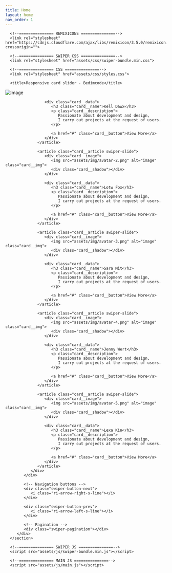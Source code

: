 ```yaml
---
title: Home
layout: home
nav_order: 1
---
```



<!DOCTYPE html>
   <html lang="en">
   <head>
      <meta charset="UTF-8">
      <meta name="viewport" content="width=device-width, initial-scale=1.0">

      <!--=============== REMIXICONS ===============-->
      <link rel="stylesheet" href="https://cdnjs.cloudflare.com/ajax/libs/remixicon/3.5.0/remixicon.css" crossorigin="">

      <!--=============== SWIPER CSS ===============-->
      <link rel="stylesheet" href="assets/css/swiper-bundle.min.css">

      <!--=============== CSS ===============-->
      <link rel="stylesheet" href="assets/css/styles.css">

      <title>Responsive card slider - Bedimcode</title>
   </head>
   <body>
      <section class="container">
         <div class="card__container swiper">
            <div class="card__content">
               <div class="swiper-wrapper">
                  <article class="card__article swiper-slide">
                     <div class="card__image">
                        <img src="assets/img/avatar-1.png" alt="image" class="card__img">
                        <div class="card__shadow"></div>
                     </div>
      
                     <div class="card__data">
                        <h3 class="card__name">Kell Dawx</h3>
                        <p class="card__description">
                           Passionate about development and design, 
                           I carry out projects at the request of users.
                        </p>
      
                        <a href="#" class="card__button">View More</a>
                     </div>
                  </article>
      
                  <article class="card__article swiper-slide">
                     <div class="card__image">
                        <img src="assets/img/avatar-2.png" alt="image" class="card__img">
                        <div class="card__shadow"></div>
                     </div>
      
                     <div class="card__data">
                        <h3 class="card__name">Lotw Fox</h3>
                        <p class="card__description">
                           Passionate about development and design, 
                           I carry out projects at the request of users.
                        </p>
      
                        <a href="#" class="card__button">View More</a>
                     </div>
                  </article>
      
                  <article class="card__article swiper-slide">
                     <div class="card__image">
                        <img src="assets/img/avatar-3.png" alt="image" class="card__img">
                        <div class="card__shadow"></div>
                     </div>
      
                     <div class="card__data">
                        <h3 class="card__name">Sara Mit</h3>
                        <p class="card__description">
                           Passionate about development and design, 
                           I carry out projects at the request of users.
                        </p>
      
                        <a href="#" class="card__button">View More</a>
                     </div>
                  </article>
      
                  <article class="card__article swiper-slide">
                     <div class="card__image">
                        <img src="assets/img/avatar-4.png" alt="image" class="card__img">
                        <div class="card__shadow"></div>
                     </div>
      
                     <div class="card__data">
                        <h3 class="card__name">Jenny Wert</h3>
                        <p class="card__description">
                           Passionate about development and design, 
                           I carry out projects at the request of users.
                        </p>
      
                        <a href="#" class="card__button">View More</a>
                     </div>
                  </article>

                  <article class="card__article swiper-slide">
                     <div class="card__image">
                        <img src="assets/img/avatar-5.png" alt="image" class="card__img">
                        <div class="card__shadow"></div>
                     </div>
      
                     <div class="card__data">
                        <h3 class="card__name">Lexa Kin</h3>
                        <p class="card__description">
                           Passionate about development and design, 
                           I carry out projects at the request of users.
                        </p>
      
                        <a href="#" class="card__button">View More</a>
                     </div>
                  </article>
               </div>
            </div>

            <!-- Navigation buttons -->
            <div class="swiper-button-next">
               <i class="ri-arrow-right-s-line"></i>
            </div>
            
            <div class="swiper-button-prev">
               <i class="ri-arrow-left-s-line"></i>
            </div>

            <!-- Pagination -->
            <div class="swiper-pagination"></div>
         </div>
      </section>
      
      <!--=============== SWIPER JS ===============-->
      <script src="assets/js/swiper-bundle.min.js"></script>

      <!--=============== MAIN JS ===============-->
      <script src="assets/js/main.js"></script>
   </body>
</html>



